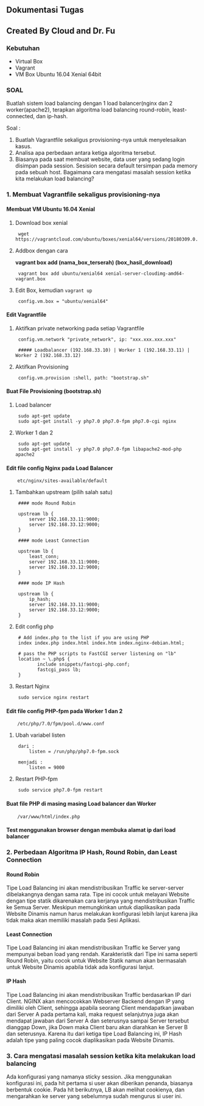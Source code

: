 ## Dokumentasi Tugas

## Created By Cloud and Dr. Fu

### Kebutuhan
- Virtual Box
- Vagrant
- VM Box Ubuntu 16.04 Xenial 64bit 

### SOAL

Buatlah sistem load balancing dengan 1 load balancer(nginx dan 2 worker(apache2), terapkan algoritma load balancing round-robin, least-connected, dan ip-hash.

Soal :

1. Buatlah Vagrantfile sekaligus provisioning-nya untuk menyelesaikan kasus.
2. Analisa apa perbedaan antara ketiga algoritma tersebut.
3. Biasanya pada saat membuat website, data user yang sedang login disimpan pada session. Sesision secara default tersimpan pada memory pada sebuah host. Bagaimana cara mengatasi masalah session ketika kita melakukan load balancing?


### 1. Membuat Vagrantfile sekaligus provisioning-nya 

#### Membuat VM Ubuntu 16.04 Xenial
1. Download box xenial

	 	wget https://vagrantcloud.com/ubuntu/boxes/xenial64/versions/20180309.0.0/providers/virtualbox.box

2. Addbox dengan cara

	**vagrant box add (nama_box_terserah) (box_hasil_download)**

		vagrant box add ubuntu/xenial64 xenial-server-cloudimg-amd64-vagrant.box

3. Edit Box, kemudian `vagrant up`

		config.vm.box = "ubuntu/xenial64"

#### Edit Vagrantfile
1. Aktifkan private networking pada setiap Vagrantfile

		config.vm.network "private_network", ip: "xxx.xxx.xxx.xxx"

		##### Loadbalancer (192.168.33.10) | Worker 1 (192.168.33.11) | Worker 2 (192.168.33.12)

2. Aktifkan Provisioning

		config.vm.provision :shell, path: "bootstrap.sh" 

#### Buat File Provisioning (bootstrap.sh)
1. Load balancer 
	
		sudo apt-get update
		sudo apt-get install -y php7.0 php7.0-fpm php7.0-cgi nginx

2. Worker 1 dan 2
	
		sudo apt-get update
		sudo apt-get install -y php7.0 php7.0-fpm libapache2-mod-php apache2

#### Edit file config Nginx pada Load Balancer

		etc/nginx/sites-available/default

1. Tambahkan upstream (pilih salah satu)
		
		#### mode Round Robin

		upstream lb {
			server 192.168.33.11:9000;
			server 192.168.33.12:9000;
		}

		#### mode Least Connection

		upstream lb {
			least_conn;
			server 192.168.33.11:9000;
			server 192.168.33.12:9000;
		}

		#### mode IP Hash

		upstream lb {
			ip_hash;
			server 192.168.33.11:9000;
			server 192.168.33.12:9000;
		}

2. Edit config php 
		
		# Add index.php to the list if you are using PHP
        index index.php index.html index.htm index.nginx-debian.html;

        # pass the PHP scripts to FastCGI server listening on "lb"
		location ~ \.php$ {
               include snippets/fastcgi-php.conf;
               fastcgi_pass lb;
        }

3. Restart Nginx
		
		sudo service nginx restart

#### Edit file config PHP-fpm pada Worker 1 dan 2

		/etc/php/7.0/fpm/pool.d/www.conf

1. Ubah variabel listen
		
		dari :
			listen = /run/php/php7.0-fpm.sock
		
		menjadi :
			listen = 9000

2. Restart PHP-fpm

		sudo service php7.0-fpm restart

#### Buat file PHP di masing masing Load balancer dan Worker

		/var/www/html/index.php

#### Test menggunakan browser dengan membuka alamat ip dari load balancer

### 2. Perbedaan Algoritma IP Hash, Round Robin, dan Least Connection

#### Round Robin
Tipe Load Balancing ini akan mendistribusikan Traffic ke server-server dibelakangnya dengan sama rata. Tipe ini cocok untuk melayani Website dengan tipe statik dikarenakan cara kerjanya yang mendistribusikan Traffic ke Semua Server. Meskipun memungkinkan untuk diaplikasikan pada Website Dinamis namun harus melakukan konfigurasi lebih lanjut karena jika tidak maka akan memiliki masalah pada Sesi Aplikasi.

#### Least Connection
Tipe Load Balancing ini akan mendistribusikan Traffic ke Server yang mempunyai beban load yang rendah. Karakteristik dari Tipe ini sama seperti Round Robin, yaitu cocok untuk Website Statik namun akan bermasalah untuk Website Dinamis apabila tidak ada konfigurasi lanjut.

#### IP Hash
Tipe Load Balancing ini akan mendistribusikan Traffic berdasarkan IP dari Client. NGINX akan mencocokkan Webserver Backend dengan IP yang dimiliki oleh Client, sehingga apabila seorang Client mendapatkan jawaban dari Server A pada pertama kali, maka request selanjutnya juga akan mendapat jawaban dari Server A dan seterusnya sampai Server tersebut dianggap Down, jika Down maka Client baru akan diarahkan ke Server B dan seterusnya. Karena itu dari ketiga tipe Load Balancing ini, IP Hash adalah tipe yang paling cocok diaplikasikan pada Website Dinamis.

### 3. Cara mengatasi masalah session ketika kita melakukan load balancing

Ada konfigurasi yang namanya sticky session. Jika menggunakan konfigurasi ini, pada hit pertama si user akan diberikan penanda, biasanya berbentuk cookie. Pada hit berikutnya, LB akan melihat cookienya, dan mengarahkan ke server yang sebelumnya sudah mengurus si user ini. 
